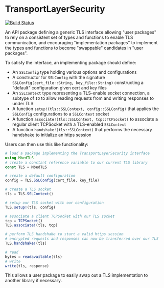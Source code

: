 # TransportLayerSecurity

[![Build Status](https://travis-ci.org/JuliaWeb/TransportLayerSecurity.jl.svg?branch=master)](https://travis-ci.org/JuliaWeb/TransportLayerSecurity.jl)

An API package defining a generic TLS interface allowing "user packages" to rely on a consistent set of types and functions to enable TLS communication, and encouraging "implementation packages" to implement the types and functions to become "swappable" candidates in "user packages".

To satisfy the interface, an implementing package should define:

* An `SSLConfig` type holding various options and configurations
* A constructor for `SSLConfig` with the signature `SSLConfig(cert_file::String, key_file::String)` constructing a "default" configuration given cert and key files
* An `SSLContext` type representing a TLS-enable socket connection, a subtype of `IO` to allow reading requests from and writing responses to under TLS
* A function `setup!(tls::SSLContext, config::SSLConfig)` that applies the `SSLConfig` configurations to a `SSLContext` socket
* A function `associate!(tls::SSLContext, tcp::TCPSocket)` to associate a regular client TCPSocket with a TLS-enabled `SSLContext`
* A function `handshake!(tls::SSLContext)` that performs the necessary handshake to initialize an https session

Users can then use this like functionality:

```julia
# load a package implementing the TransportLayerSecurity interface
using MbedTLS
# create a constant reference variable to our current TLS library
const TLS = MbedTLS

# create a default configuration
config = TLS.SSLConfig(cert_file, key_file)

# create a TLS socket
tls = TLS.SSLContext()

# setup our TLS socket with our configuration
TLS.setup!(tls, config)

# associate a client TCPSocket with our TLS socket
tcp = TCPSocket()
TLS.associate!(tls, tcp)

# perform TLS handshake to start a valid https session
# encrypted requests and responses can now be transferred over our TLS socket `tls`
TLS.handshake!(tls)

# read
bytes = readavailable(tls)
# write
write(tls, response)
```

This allows a user package to easily swap out a TLS implementation to another library if necessary.
